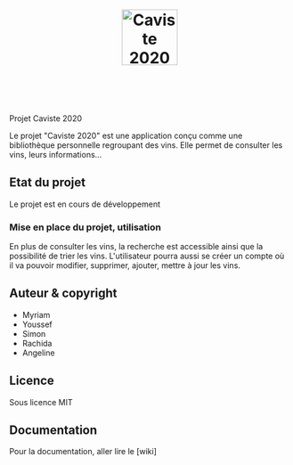 <h1 align="center">
    <a href="index.html"><img src="logo/vin.png" alt="Caviste 2020" width="100"></a>
    <br>
    <br>
    <br>
</h1>
 
 Projet Caviste 2020

Le projet "Caviste 2020" est une application conçu comme une bibliothèque personnelle regroupant des vins.
Elle permet de consulter les vins, leurs informations...

## Etat du projet
Le projet est en cours de développement

### Mise en place du projet, utilisation
En plus de consulter les vins, la recherche est accessible ainsi que la possibilité de trier les vins. L'utilisateur pourra aussi se créer un compte où il va pouvoir modifier, supprimer, ajouter, mettre à jour les vins.

## Auteur & copyright
- Myriam
- Youssef
- Simon
- Rachida
- Angeline

## Licence
Sous licence MIT


## Documentation
Pour la documentation, aller lire le [wiki]


